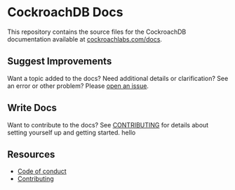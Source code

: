# CockroachDB Docs

This repository contains the source files for the CockroachDB documentation available at [cockroachlabs.com/docs](https://cockroachlabs.com/docs).

## Suggest Improvements

Want a topic added to the docs? Need additional details or clarification? See an error or other problem? Please [open an issue](https://github.com/cockroachdb/docs/issues).

## Write Docs

Want to contribute to the docs? See [CONTRIBUTING](CONTRIBUTING.md) for details about setting yourself up and getting started. hello

## Resources

- [Code of conduct](CODE_OF_CONDUCT.md)
- [Contributing](CONTRIBUTING.md)
